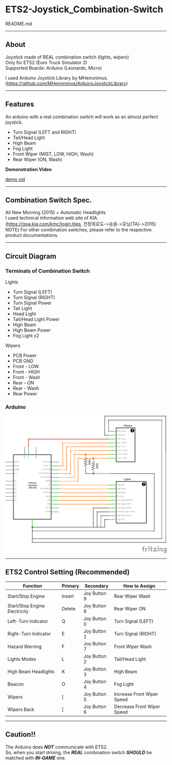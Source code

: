 # ETS2-Joystick_Combination-Switch
README.md

***

## About
Joystick made of REAL combination switch (lights, wipers)   
Only for ETS2 (Euro Truck Simulator 2)   
Supported Boards: Arduino (Leonardo, Micro)   
   
I used Arduino Joystick Library by MHeironimus. (https://github.com/MHeironimus/ArduinoJoystickLibrary)

***

## Features
An arduino with a real combination switch will work as an almost perfect joystick.
* Turn Signal (LEFT and RIGHT)
* Tail/Head Light
* High Beam
* Fog Light
* Front Wiper (MIST, LOW, HIGH, Wash)
* Rear Wiper (ON, Wash)
   
**Demonstration Video**

[demo vid](https://user-images.githubusercontent.com/70784055/135658332-4d2de169-8913-4880-8d0b-93ab14ea40c6.mp4)

***

## Combination Switch Spec.
All New Morning (2015) + Automatic Headlights   
I used technical information web site of KIA. (https://gsw.kia.com/kmc/login.tiles, 전장회로도->승용->모닝(TA)->2015)   
NOTE) For other combination switches, please refer to the respective product documentations.

***

## Circuit Diagram
### Terminals of Combination Switch
Lights   
* Turn Signal (LEFT)
* Turn Signal (RIGHT)
* Turn Signal Power
* Tail Light
* Head Light
* Tail/Head Light Power
* High Beam
* High Beam Power
* Fog Light x2

Wipers
* PCB Power
* PCB GND
* Front - LOW
* Front - HIGH
* Front - Wash
* Rear - ON
* Rear - Wash
* Rear Power

### Arduino
<img src="img/Circuit Diagram.png" alt="Circuit Diagram"></img>

***

## ETS2 Control Setting (Recommended)
|Function|Primary|Secondary|How to Assign|
|---|---|---|---|
|Start/Stop Engine|Insert|Joy Button 9|Rear Wiper Wash|
|Start/Stop Engine Electricity|Delete|Joy Button 8|Rear Wiper ON|
|Left-Turn Indicator|Q|Joy Button 0|Turn Signal (LEFT)|
|Right-Turn Indicator|E|Joy Button 1|Turn Signal (RIGHT)|
|Hazard Warning|F|Joy Button 7|Front Wiper Wash|
|Lights Modes|L|Joy Button 2|Tail/Head Light|
|High Beam Headlights|K|Joy Button 3|High Beam|
|Beacon|O|Joy Button 4|Fog Light|
|Wipers|]|Joy Button 5|Increase Front Wiper Speed|
|Wipers Back|[|Joy Button 6|Decrease Front Wiper Speed|

***

## Caution!!
The Arduino does ***NOT*** communicate with ETS2.   
So, when you start driving, the ***REAL*** combination switch ***SHOULD*** be matched with ***IN-GAME*** one.
